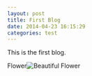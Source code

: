 ```yaml
---
layout: post
title: First Blog
date: 2014-04-23 16:15:29
categories: test
---
```


This is the first blog.

Flower![Beautiful Flower](https://farm3.staticflickr.com/2070/13160201663_171d66dec2.jpg)
